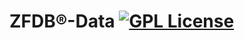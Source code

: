 # ZFDB®-Data [![GPL License](https://img.shields.io/badge/license-GPL-blue.svg)](https://github.com/ZFDB/ZFDB-Data/blob/master/LICENSE)
